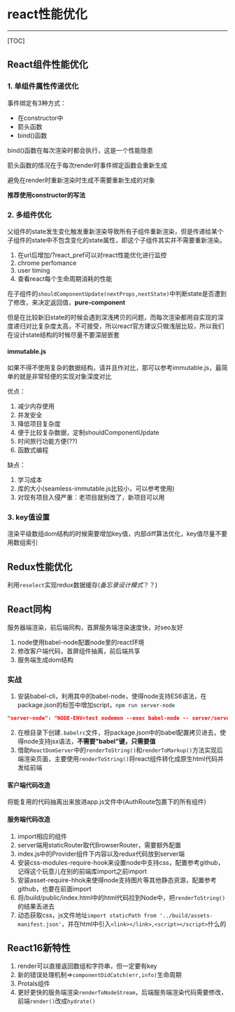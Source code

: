 # react性能优化

---

[TOC]

## React组件性能优化

### 1. 单组件属性传递优化

事件绑定有3种方式：

* 在constructor中
* 箭头函数
* bind()函数

bind()函数在每次渲染时都会执行，这是一个性能隐患

箭头函数的情况在于每次render时事件绑定函数会重新生成

避免在render时重新渲染时生成不需要重新生成的对象

**推荐使用constructor的写法**

### 2. 多组件优化

父组件的state发生变化触发重新渲染导致所有子组件重新渲染，但是传递给某个子组件的state中不包含变化的state属性，即这个子组件其实并不需要重新渲染。

1. 在url后增加/?react_pref可以对react性能优化进行监控
2. chrome perfomance
3. user timing
4. 查看react每个生命周期消耗的性能

在子组件的`shouldComponentUpdate(nextProps,nextState)`中判断state是否遭到了修改，来决定返回值，**pure-component**

但是在比较新旧state的时候会遇到深浅拷贝的问题，而每次渲染都用自实现的深度递归对比复杂度太高，不可接受，所以react官方建议只做浅层比较，所以我们在设计state结构的时候尽量不要深层嵌套

#### immutable.js

如果不得不使用复杂的数据结构，请并且作对比，那可以参考immutable.js，最简单的就是非常轻便的实现对象深度对比

优点：

1. 减少内存使用
2. 并发安全
3. 降低项目复杂度
4. 便于比较复杂数据，定制shouldComponentUpdate
5. 时间旅行功能方便(??)
6. 函数式编程

缺点：

1. 学习成本
2. 库的大小(seamless-immutable.js比较小，可以参考使用)
3. 对现有项目入侵严重：老项目就别改了，新项目可以用

### 3. key值设置

渲染平级数组dom结构的时候需要增加key值，内部diff算法优化，key值尽量不要用数组索引

## Redux性能优化

利用`reselect`实现redux数据缓存(*备忘录设计模式*？？)

## React同构

服务器端渲染，前后端同构，首屏服务端渲染速度快，对seo友好

1. node使用babel-node配置node里的react环境
2. 修改客户端代码，首屏组件抽离，前后端共享
3. 服务端生成dom结构

### 实战

1. 安装babel-cli，利用其中的babel-node，使得node支持ES6语法，在package.json的标签中增加script，`npm run server-node`

```json
"server-node": "NODE-ENV=test nodemon --exec babel-node -- server/server.js"
```

2. 在根目录下创建`.babelrc`文件，将package.json中的babel配置拷贝进去，使得node支持jsx语法，**不需要"babel"键，只需要值**
3. 借助`ReactDomServer`中的`renderToString()`和`renderToMarkup()`方法实现后端渲染页面，主要使用`renderToString()`将react组件转化成原生html代码并发给前端

#### 客户端代码改造

将能复用的代码抽离出来放进app.js文件中(AuthRoute包裹下的所有组件)

#### 服务端代码改造

1. import相应的组件
2. server端用staticRouter取代BrowserRouter，需要额外配置
3. index.js中的Provider组件下内容以及redux代码放到server端
4. 安装css-modules-require-hook来设置node中支持css，配置参考github，记得这个玩意儿在别的前端库import之前import
5. 安装asset-require-hhok来使得node支持图片等其他静态资源，配置参考github，也要在前面import
6. 将/build/public/index.html中的html代码拉到Node中，把`renderToString()`的结果丢进去
7. 动态获取css，js文件地址`import staticPath from '../build/assets-manifest.json'`，并在html中引入`<link></link>,<script></script>`什么的

## React16新特性

1. render可以直接返回数组和字符串，但一定要有key
2. 新的错误处理机制=>`componentDidCatch(err,info)`生命周期
3. Protals组件
4. 更好更快的服务端渲染`renderToNodeStream`，后端服务端渲染代码需要修改，前端`render()`改成`hydrate()`